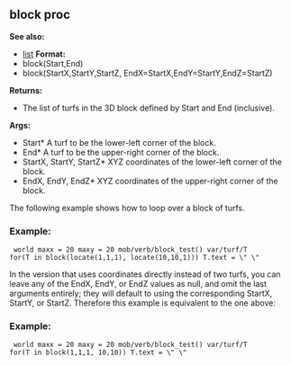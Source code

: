 ## block proc
**See also:**
*   [list](/ref/list.md) <!-- -->
**Format:**
*   block(Start,End)
*   block(StartX,StartY,StartZ, EndX=StartX,EndY=StartY,EndZ=StartZ)
<!-- -->
**Returns:**
*   The list of turfs in the 3D block defined by Start and End
    (inclusive).
<!-- -->
**Args:**
*   Start* A turf to be the lower-left corner of the block.
*   End* A turf to be the upper-right corner of the block.
*   StartX, StartY, StartZ* XYZ coordinates of the lower-left corner of
    the block.
*   EndX, EndY, EndZ* XYZ coordinates of the upper-right corner of the
    block.


The following example shows how to loop over a block of turfs.
### Example:

```
 world maxx = 20 maxy = 20 mob/verb/block_test() var/turf/T
for(T in block(locate(1,1,1), locate(10,10,1))) T.text = \" \"

```
 

In the version that uses coordinates directly
instead of two turfs, you can leave any of the EndX, EndY, or EndZ
values as null, and omit the last arguments entirely; they will default
to using the corresponding StartX, StartY, or StartZ. Therefore this
example is equivalent to the one above:
### Example:

```
 world maxx = 20 maxy = 20 mob/verb/block_test() var/turf/T
for(T in block(1,1,1, 10,10)) T.text = \" \" 
```
